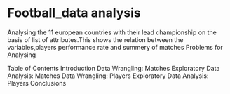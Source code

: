 # Football_data analysis
Analysing the 11 european countries with their lead championship on the basis of list of attributes.This shows the relation between the variables,players performance rate and summery of matches Problems for Analysing 

Table of Contents
Introduction
Data Wrangling: Matches
Exploratory Data Analysis: Matches
Data Wrangling: Players
Exploratory Data Analysis: Players
Conclusions

